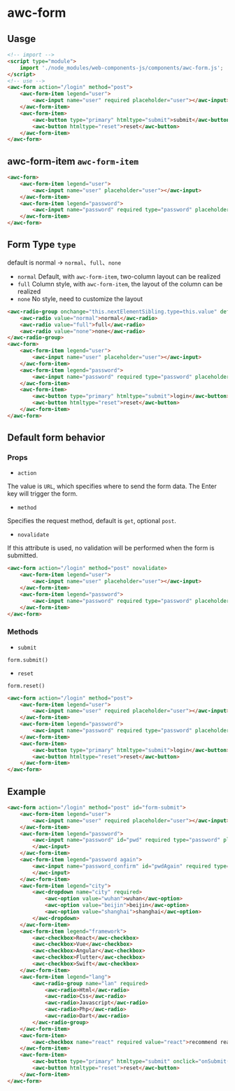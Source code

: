 # awc-form

## Uasge

```html
<!-- import -->
<script type="module">
    import './node_modules/web-components-js/components/awc-form.js';
</script>
<!-- use -->
<awc-form action="/login" method="post">
    <awc-form-item legend="user">
        <awc-input name="user" required placeholder="user"></awc-input>
    </awc-form-item>
    <awc-form-item>
        <awc-button type="primary" htmltype="submit">submit</awc-button>
        <awc-button htmltype="reset">reset</awc-button>
    </awc-form-item>
</awc-form>
```

## awc-form-item `awc-form-item`

```html
<awc-form>
    <awc-form-item legend="user">
        <awc-input name="user" placeholder="user"></awc-input>
    </awc-form-item>
    <awc-form-item legend="password">
        <awc-input name="password" required type="password" placeholder="password"></awc-input>
    </awc-form-item>
</awc-form>
```

## Form Type `type`

default is normal -> `normal`、`full`、`none`

* `normal` Default, with `awc-form-item`, two-column layout can be realized
* `full` Column style, with `awc-form-item`, the layout of the column can be realized
* `none` No style, need to customize the layout

```html
<awc-radio-group onchange="this.nextElementSibling.type=this.value" defaultvalue="normal">
    <awc-radio value="normal">normal</awc-radio>
    <awc-radio value="full">full</awc-radio>
    <awc-radio value="none">none</awc-radio>
</awc-radio-group>
<awc-form>
    <awc-form-item legend="user">
        <awc-input name="user" placeholder="user"></awc-input>
    </awc-form-item>
    <awc-form-item legend="password">
        <awc-input name="password" required type="password" placeholder="password"></awc-input>
    </awc-form-item>
    <awc-form-item>
        <awc-button type="primary" htmltype="submit">login</awc-button>
        <awc-button htmltype="reset">reset</awc-button>
    </awc-form-item>
</awc-form>
```

## Default form behavior

### Props

* `action`

The value is `URL`, which specifies where to send the form data. The Enter key will trigger the form.

* `method`

Specifies the request method, default is `get`, optional `post`.

* `novalidate`

If this attribute is used, no validation will be performed when the form is submitted.

```html
<awc-form action="/login" method="post" novalidate>
    <awc-form-item legend="user">
        <awc-input name="user" placeholder="user"></awc-input>
    </awc-form-item>
    <awc-form-item legend="password">
        <awc-input name="password" required type="password" placeholder="password"></awc-input>
    </awc-form-item>
</awc-form>
```

### Methods

* `submit`

`form.submit()`

* `reset`

`form.reset()`

```html
<awc-form action="/login" method="post">
    <awc-form-item legend="user">
        <awc-input name="user" required placeholder="user"></awc-input>
    </awc-form-item>
    <awc-form-item legend="password">
        <awc-input name="password" required type="password" placeholder="password" minlength="6"></awc-input>
    </awc-form-item>
    <awc-form-item>
        <awc-button type="primary" htmltype="submit">login</awc-button>
        <awc-button htmltype="reset">reset</awc-button>
    </awc-form-item>
</awc-form>
```

## Example

```html
<awc-form action="/login" method="post" id="form-submit">
    <awc-form-item legend="user">
        <awc-input name="user" required placeholder="user"></awc-input>
    </awc-form-item>
    <awc-form-item legend="password">
        <awc-input name="password" id="pwd" required type="password" placeholder="password" minlength="6">
        </awc-input>
    </awc-form-item>
    <awc-form-item legend="password again">
        <awc-input name="password_confirm" id="pwdAgain" required type="password" placeholder="password confirm">
        </awc-input>
    </awc-form-item>
    <awc-form-item legend="city">
        <awc-dropdown name="city" required>
            <awc-option value="wuhan">wuhan</awc-option>
            <awc-option value="beijin">beijin</awc-option>
            <awc-option value="shanghai">shanghai</awc-option>
        </awc-dropdown>
    </awc-form-item>
    <awc-form-item legend="framework">
        <awc-checkbox>React</awc-checkbox>
        <awc-checkbox>Vue</awc-checkbox>
        <awc-checkbox>Angular</awc-checkbox>
        <awc-checkbox>Flutter</awc-checkbox>
        <awc-checkbox>Swift</awc-checkbox>
    </awc-form-item>
    <awc-form-item legend="lang">
        <awc-radio-group name="lan" required>
            <awc-radio>Html</awc-radio>
            <awc-radio>Css</awc-radio>
            <awc-radio>Javascript</awc-radio>
            <awc-radio>Php</awc-radio>
            <awc-radio>Dart</awc-radio>
        </awc-radio-group>
    </awc-form-item>
    <awc-form-item>
        <awc-checkbox name="react" required value="react">recommend react</awc-checkbox>
    </awc-form-item>
    <awc-form-item>
        <awc-button type="primary" htmltype="submit" onclick="onSubmit()">submit</awc-button>
        <awc-button htmltype="reset">reset</awc-button>
    </awc-form-item>
</awc-form>
```